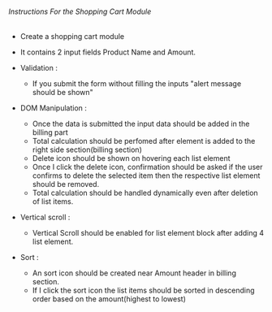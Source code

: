 

######  Instructions For the Shopping Cart Module  #######

- Create a shopping cart module 
- It contains 2 input fields Product Name and Amount.

- Validation :
     - If you submit the form without filling the inputs "alert message should be shown"

- DOM Manipulation :
     - Once the data is submitted the input data should be added in the billing part
     - Total calculation should be perfomed after element is added to the right side section(billing section)
     - Delete icon should be shown on hovering each list element
     - Once I click the delete icon, confirmation should be asked if the user confirms to delete the selected item then
       the respective list element should be removed.
     - Total calculation should be handled dynamically even after deletion of list items.
- Vertical scroll : 
     - Vertical Scroll should be enabled for list element block after adding 4 list element.

- Sort : 
     - An sort icon should be created near Amount header in billing section.
     - If I click the sort icon the list items should be sorted in descending order based on the amount(highest to lowest)

